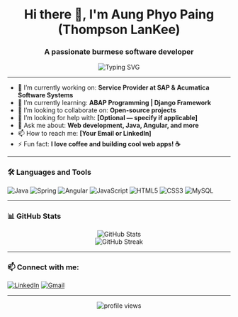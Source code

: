 <!-- Profile README -->

<h1 align="center">Hi there 👋, I'm Aung Phyo Paing (Thompson LanKee) </h1>
<h3 align="center">A passionate burmese software developer</h3>

<p align="center">
  <img src="https://readme-typing-svg.demolab.com?font=Fira+Code&size=24&pause=1000&color=36BCF7&center=true&vCenter=true&width=435&lines=Welcome+to+my+GitHub+Profile!" alt="Typing SVG" />
</p>

---

- 🔭 I’m currently working on: **Service Provider at SAP & Acumatica Software Systems**
- 🌱 I’m currently learning: **ABAP Programming | Django Framework**
- 👯 I’m looking to collaborate on: **Open-source projects**
- 🤝 I’m looking for help with: **[Optional — specify if applicable]**
- 💬 Ask me about: **Web development, Java, Angular, and more**
- 📫 How to reach me: **[Your Email or LinkedIn]**
- ⚡ Fun fact: **I love coffee and building cool web apps! ☕**

---

### 🛠️ Languages and Tools

<p align="left"> <img src="https://img.shields.io/badge/Java-ED8B00?style=for-the-badge&logo=java&logoColor=white" alt="Java" /> <img src="https://img.shields.io/badge/Spring-6DB33F?style=for-the-badge&logo=spring&logoColor=white" alt="Spring" /> <img src="https://img.shields.io/badge/Angular-DD0031?style=for-the-badge&logo=angular&logoColor=white" alt="Angular" /> <img src="https://img.shields.io/badge/JavaScript-F7DF1E?style=for-the-badge&logo=javascript&logoColor=black" alt="JavaScript" /> <img src="https://img.shields.io/badge/HTML5-E34F26?style=for-the-badge&logo=html5&logoColor=white" alt="HTML5" /> <img src="https://img.shields.io/badge/CSS3-1572B6?style=for-the-badge&logo=css3&logoColor=white" alt="CSS3" /> <img src="https://img.shields.io/badge/MySQL-00758F?style=for-the-badge&logo=mysql&logoColor=white" alt="MySQL" /> </p>

---

### 📊 GitHub Stats

<p align="center">
  <img src="https://github-readme-stats.vercel.app/api?username=YOUR_USERNAME&show_icons=true&theme=tokyonight" alt="GitHub Stats" />
  <br />
  <img src="https://github-readme-streak-stats.herokuapp.com/?user=YOUR_USERNAME&theme=tokyonight" alt="GitHub Streak" />
</p>

---

### 📫 Connect with me:

<p align="left">
  <a href="https://www.linkedin.com/in/YOUR-LINKEDIN" target="_blank"><img alt="LinkedIn" src="https://img.shields.io/badge/LinkedIn-blue?logo=linkedin&style=for-the-badge"></a>
  <a href="mailto:your.email@example.com"><img alt="Gmail" src="https://img.shields.io/badge/Gmail-D14836?logo=gmail&logoColor=white&style=for-the-badge"></a>
</p>

---

<!-- Optional visitor counter -->
<p align="center">
  <img src="https://komarev.com/ghpvc/?username=YOUR_USERNAME&label=Profile+Views&color=0e75b6&style=flat" alt="profile views" />
</p>

